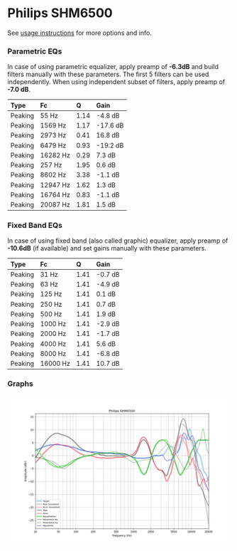 # Philips SHM6500
See [usage instructions](https://github.com/jaakkopasanen/AutoEq#usage) for more options and info.

### Parametric EQs
In case of using parametric equalizer, apply preamp of **-6.3dB** and build filters manually
with these parameters. The first 5 filters can be used independently.
When using independent subset of filters, apply preamp of **-7.0 dB**.

| Type    | Fc       |    Q | Gain     |
|:--------|:---------|:-----|:---------|
| Peaking | 55 Hz    | 1.14 | -4.8 dB  |
| Peaking | 1569 Hz  | 1.17 | -17.6 dB |
| Peaking | 2973 Hz  | 0.41 | 16.8 dB  |
| Peaking | 6479 Hz  | 0.93 | -19.2 dB |
| Peaking | 16282 Hz | 0.29 | 7.3 dB   |
| Peaking | 257 Hz   | 1.95 | 0.6 dB   |
| Peaking | 8602 Hz  | 3.38 | -1.1 dB  |
| Peaking | 12947 Hz | 1.62 | 1.3 dB   |
| Peaking | 16764 Hz | 0.83 | -1.1 dB  |
| Peaking | 20087 Hz | 1.81 | 1.5 dB   |

### Fixed Band EQs
In case of using fixed band (also called graphic) equalizer, apply preamp of **-10.6dB**
(if available) and set gains manually with these parameters.

| Type    | Fc       |    Q | Gain    |
|:--------|:---------|:-----|:--------|
| Peaking | 31 Hz    | 1.41 | -0.7 dB |
| Peaking | 63 Hz    | 1.41 | -4.9 dB |
| Peaking | 125 Hz   | 1.41 | 0.1 dB  |
| Peaking | 250 Hz   | 1.41 | 0.7 dB  |
| Peaking | 500 Hz   | 1.41 | 1.9 dB  |
| Peaking | 1000 Hz  | 1.41 | -2.9 dB |
| Peaking | 2000 Hz  | 1.41 | -1.7 dB |
| Peaking | 4000 Hz  | 1.41 | 5.6 dB  |
| Peaking | 8000 Hz  | 1.41 | -6.8 dB |
| Peaking | 16000 Hz | 1.41 | 10.7 dB |

### Graphs
![](./Philips%20SHM6500.png)
